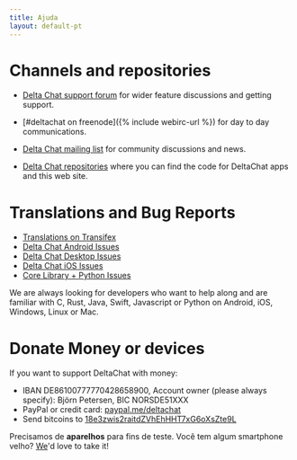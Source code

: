 ```yaml
---
title: Ajuda
layout: default-pt
---
```




<!-- GENERATED FILE -- DO NOT EDIT -->



# Channels and repositories

- [Delta Chat support forum](https://support.delta.chat) for wider
  feature discussions and getting support.

- [#deltachat on freenode]({% include webirc-url %}) for day to day communications.

- [Delta Chat mailing
  list](https://lists.codespeak.net/postorius/lists/delta.codespeak.net/) 
  for community discussions and news.

- [Delta Chat repositories](https://github.com/deltachat/) where you can 
  find the code for DeltaChat apps and this web site.

# Translations and Bug Reports 

- [Translations on Transifex](https://www.transifex.com/delta-chat/public/)
- [Delta Chat Android Issues](https://github.com/deltachat/deltachat-android/issues)
- [Delta Chat Desktop Issues](https://github.com/deltachat/deltachat-desktop/issues)
- [Delta Chat iOS Issues](https://github.com/deltachat/deltachat-ios/issues)
- [Core Library + Python Issues](https://github.com/deltachat/deltachat-core/issues)

We are always looking for developers who want to help along and are familiar with 
C, Rust, Java, Swift, Javascript or Python on Android, iOS, Windows, Linux or Mac.


# Donate Money or devices

If you want to support DeltaChat with money:

- IBAN DE86100777770428658900, Account owner (please always specify): Björn Petersen, BIC NORSDE51XXX
- PayPal or credit card: [paypal.me/deltachat](https://paypal.me/deltachat/20)
- Send bitcoins to [18e3zwis2raitdZVhEhHHT7xG6oXsZte9L](bitcoin:18e3zwis2raitdZVhEhHHT7xG6oXsZte9L)

Precisamos de **aparelhos** para fins de teste. Você tem algum smartphone velho?
[We](imprint)'d love to take it!
